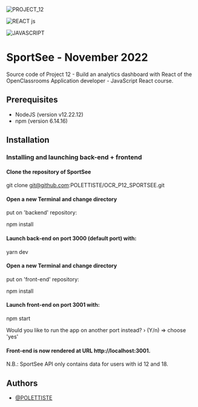 ![PROJECT_12](https://img.shields.io/badge/PROJECT_12-SPORTSEE-GREEN?labelColor=BLUE&style=flat)

![REACT js](https://img.shields.io/badge/REACT%20js-blue?style=flat-square)

![JAVASCRIPT](https://img.shields.io/badge/JAVASCRIPT-yellow?style=flat-square)

# SportSee - November 2022

Source code of Project 12 - Build an analytics dashboard with React of the OpenClassrooms Application developer - JavaScript React course.

## Prerequisites

- NodeJS (version v12.22.12)
- npm (version 6.14.16)

## Installation

### Installing and launching back-end + frontend

#### Clone the repository of SportSee

git clone git@github.com:POLETTISTE/OCR_P12_SPORTSEE.git

#### Open a new Terminal and change directory

put on 'backend' repository:

npm install

#### Launch back-end on port 3000 (default port) with:

yarn dev

#### Open a new Terminal and change directory

put on 'front-end' repository:

npm install

#### Launch front-end on port 3001 with:

npm start

Would you like to run the app on another port instead? › (Y/n)
=> choose 'yes'

#### Front-end is now rendered at URL http://localhost:3001.

N.B.:
SportSee API only contains data for users with id 12 and 18.

## Authors

- [@POLETTISTE](https://www.github.com/POLETTISTE)
